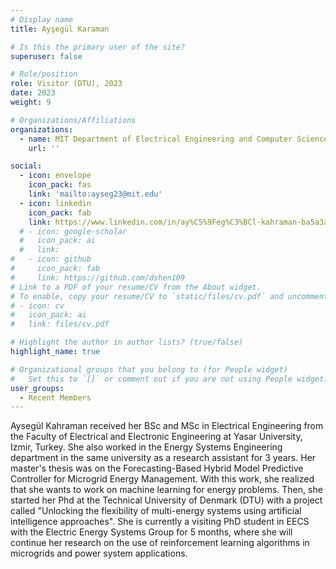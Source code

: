 ```yaml
---
# Display name
title: Ayşegül Karaman

# Is this the primary user of the site?
superuser: false

# Role/position
role: Visitor (DTU), 2023
date: 2023
weight: 9

# Organizations/Affiliations
organizations:
  - name: MIT Department of Electrical Engineering and Computer Science
    url: ''

social:
  - icon: envelope
    icon_pack: fas
    link: 'mailto:ayseg23@mit.edu'
  - icon: linkedin
    icon_pack: fab
    link: https://www.linkedin.com/in/ay%C5%9Feg%C3%BCl-kahraman-ba5a3ab7
  # - icon: google-scholar
  #   icon_pack: ai
  #   link:
#   - icon: github
#     icon_pack: fab
#     link: https://github.com/dshen109
# Link to a PDF of your resume/CV from the About widget.
# To enable, copy your resume/CV to `static/files/cv.pdf` and uncomment the lines below.
# - icon: cv
#   icon_pack: ai
#   link: files/cv.pdf

# Highlight the author in author lists? (true/false)
highlight_name: true

# Organizational groups that you belong to (for People widget)
#   Set this to `[]` or comment out if you are not using People widget.
user_groups:
  - Recent Members
---
```

Aysegül Kahraman received her BSc and MSc in Electrical Engineering from the
Faculty of Electrical and Electronic Engineering at Yasar University, Izmir,
Turkey. She also worked in the Energy Systems Engineering department in the
same university as a research assistant for 3 years. Her master's thesis was on
the Forecasting-Based Hybrid Model Predictive Controller for Microgrid Energy
Management. With this work, she realized that she wants to work on machine
learning for energy problems. Then, she started her Phd at the Technical
University of Denmark (DTU) with a project called "Unlocking the flexibility of
multi-energy systems using artificial intelligence approaches". She is
currently a visiting PhD student in EECS with the Electric Energy Systems Group
for 5 months, where she will continue her research on the use of reinforcement
learning algorithms in microgrids and power system applications.
